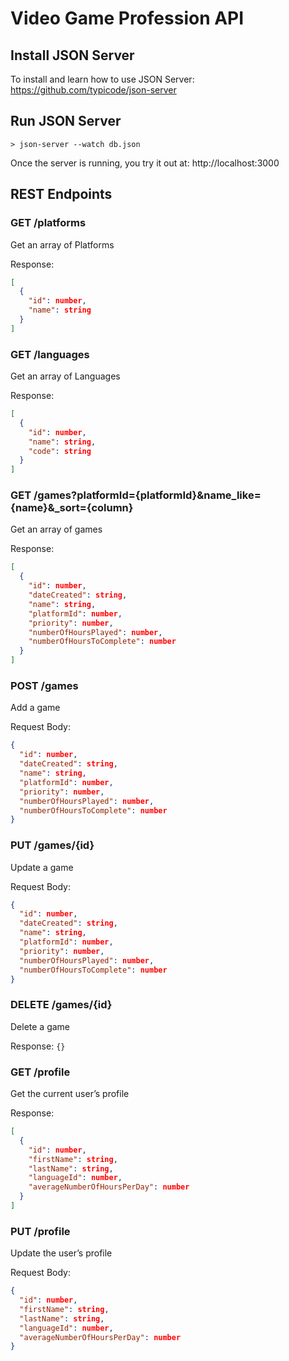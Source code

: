 # Video Game Profession API

## Install JSON Server

To install and learn how to use JSON Server:
https://github.com/typicode/json-server

## Run JSON Server

`> json-server --watch db.json`

Once the server is running, you try it out at:
http://localhost:3000

## REST Endpoints

### GET /platforms

Get an array of Platforms

Response:

```json
[
  {
    "id": number,
    "name": string
  }
]
```

### GET /languages

Get an array of Languages

Response:

```json
[
  {
    "id": number,
    "name": string,
    "code": string
  }
]
```

### GET /games?platformId={platformId}&name_like={name}&_sort={column}

Get an array of games

Response:

```json
[
  {
    "id": number,
    "dateCreated": string,
    "name": string,
    "platformId": number,
    "priority": number,
    "numberOfHoursPlayed": number,
    "numberOfHoursToComplete": number
  }
]
```

### POST /games

Add a game

Request Body:

```json
{
  "id": number,
  "dateCreated": string,
  "name": string,
  "platformId": number,
  "priority": number,
  "numberOfHoursPlayed": number,
  "numberOfHoursToComplete": number
}
```

### PUT /games/{id}

Update a game

Request Body:

```json
{
  "id": number,
  "dateCreated": string,
  "name": string,
  "platformId": number,
  "priority": number,
  "numberOfHoursPlayed": number,
  "numberOfHoursToComplete": number
}
```

### DELETE /games/{id}

Delete a game

Response: `{}`

### GET /profile

Get the current user’s profile

Response:

```json
[
  {
    "id": number,
    "firstName": string,
    "lastName": string,
    "languageId": number,
    "averageNumberOfHoursPerDay": number
  }
]
```

### PUT /profile

Update the user’s profile

Request Body:

```json
{
  "id": number,
  "firstName": string,
  "lastName": string,
  "languageId": number,
  "averageNumberOfHoursPerDay": number
}
```